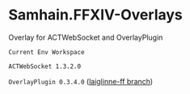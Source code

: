# Samhain.FFXIV-Overlays
Overlay for ACTWebSocket and OverlayPlugin

`Current Env Workspace`

`ACTWebSocket 1.3.2.0`

`OverlayPlugin 0.3.4.0` ([laiglinne-ff branch](https://github.com/laiglinne-ff/OverlayPlugin))
